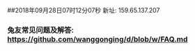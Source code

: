 ##2018年09月28日07时12分07秒 新址: 159.65.137.207
### 兔友常见问题及解答: https://github.com/wanggonging/d/blob/w/FAQ.md
